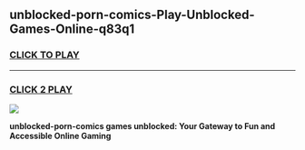 
## unblocked-porn-comics-Play-Unblocked-Games-Online-q83q1
<h3>
<a href="https://premium76.site?title=unblocked-porn-comics&ref=25A">CLICK TO PLAY</a></h3>
<hr>

<h3>
<a href="https://premium76.site?title=unblocked-porn-comics&ref=25A">CLICK 2 PLAY</a>
  
</h3>

<a href="https://premium76.site?title=unblocked-porn-comics&ref=25A"><img src="https://clearcache.store/games.png"></a>


**unblocked-porn-comics games unblocked: Your Gateway to Fun and Accessible Online Gaming**
